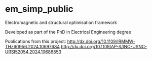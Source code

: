 # em_simp_public
Electromagnetic and structural optimisation framework

Developed as part of the PhD in Electrical Engineering degree

Publications from this project:
http://dx.doi.org/10.1109/IRMMW-THz60956.2024.10697684
http://dx.doi.org/10.1109/AP-S/INC-USNC-URSI52054.2024.10686553
